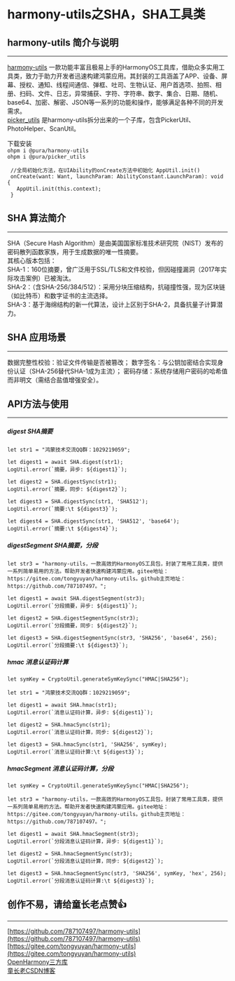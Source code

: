 # harmony-utils之SHA，SHA工具类

## harmony-utils 简介与说明

------
[harmony-utils](https://ohpm.openharmony.cn/#/cn/detail/@pura%2Fharmony-utils) 一款功能丰富且极易上手的HarmonyOS工具库，借助众多实用工具类，致力于助力开发者迅速构建鸿蒙应用。其封装的工具涵盖了APP、设备、屏幕、授权、通知、线程间通信、弹框、吐司、生物认证、用户首选项、拍照、相册、扫码、文件、日志，异常捕获、字符、字符串、数字、集合、日期、随机、base64、加密、解密、JSON等一系列的功能和操作，能够满足各种不同的开发需求。    
[picker_utils](https://ohpm.openharmony.cn/#/cn/detail/@pura%2Fpicker_utils) 是harmony-utils拆分出来的一个子库，包含PickerUtil、PhotoHelper、ScanUtil。

下载安装  
`ohpm i @pura/harmony-utils`  
`ohpm i @pura/picker_utils`

 ```
  //全局初始化方法，在UIAbility的onCreate方法中初始化 AppUtil.init()
  onCreate(want: Want, launchParam: AbilityConstant.LaunchParam): void {
    AppUtil.init(this.context);
  }
 ```


## SHA 算法简介

------
SHA（Secure Hash Algorithm）是由美国国家标准技术研究院（NIST）发布的密码散列函数家族，用于生成数据的唯一性摘要。   
其核心版本包括：   
SHA-1：160位摘要，曾广泛用于SSL/TLS和文件校验，但因碰撞漏洞（2017年实际攻击案例）已被淘汰。   
SHA-2：（含SHA-256/384/512）：采用分块压缩结构，抗碰撞性强，现为区块链（如比特币）和数字证书的主流选择。   
SHA-3：基于海绵结构的新一代算法，设计上区别于SHA-2，具备抗量子计算潜力。   

## SHA 应用场景

------
数据完整性校验：验证文件传输是否被篡改；
数字签名：与公钥加密结合实现身份认证（SHA-256替代SHA-1成为主流）；
密码存储：系统存储用户密码的哈希值而非明文（需结合盐值增强安全）。


## API方法与使用

------

##### digest  SHA摘要

```
let str1 = "鸿蒙技术交流QQ群：1029219059";

let digest1 = await SHA.digest(str1);
LogUtil.error(`摘要，异步: ${digest1}`);

let digest2 = SHA.digestSync(str1);
LogUtil.error(`摘要，同步: ${digest2}`);

let digest3 = SHA.digestSync(str1, 'SHA512');
LogUtil.error(`摘要:\t ${digest3}`);

let digest4 = SHA.digestSync(str1, 'SHA512', 'base64');
LogUtil.error(`摘要:\t ${digest4}`);
```

##### digestSegment  SHA摘要，分段

```
let str3 = "harmony-utils，一款高效的HarmonyOS工具包，封装了常用工具类，提供一系列简单易用的方法。帮助开发者快速构建鸿蒙应用。gitee地址：https://gitee.com/tongyuyan/harmony-utils。github主页地址：https://github.com/787107497。";

let digest1 = await SHA.digestSegment(str3);
LogUtil.error(`分段摘要，异步: ${digest1}`);

let digest2 = SHA.digestSegmentSync(str3);
LogUtil.error(`分段摘要，同步: ${digest2}`);

let digest3 = SHA.digestSegmentSync(str3, 'SHA256', 'base64', 256);
LogUtil.error(`分段摘要:\t ${digest3}`);
```

##### hmac  消息认证码计算

```
let symKey = CryptoUtil.generateSymKeySync("HMAC|SHA256");

let str1 = "鸿蒙技术交流QQ群：1029219059";

let digest1 = await SHA.hmac(str1);
LogUtil.error(`消息认证码计算，异步: ${digest1}`);

let digest2 = SHA.hmacSync(str1);
LogUtil.error(`消息认证码计算，同步: ${digest2}`);

let digest3 = SHA.hmacSync(str1, 'SHA256', symKey);
LogUtil.error(`消息认证码计算:\t ${digest3}`);
```

##### hmacSegment  消息认证码计算，分段

```
let symKey = CryptoUtil.generateSymKeySync("HMAC|SHA256");

let str3 = "harmony-utils，一款高效的HarmonyOS工具包，封装了常用工具类，提供一系列简单易用的方法。帮助开发者快速构建鸿蒙应用。gitee地址：https://gitee.com/tongyuyan/harmony-utils。github主页地址：https://github.com/787107497。";

let digest1 = await SHA.hmacSegment(str3);
LogUtil.error(`分段消息认证码计算，异步: ${digest1}`);

let digest2 = SHA.hmacSegmentSync(str3);
LogUtil.error(`分段消息认证码计算，同步: ${digest2}`);

let digest3 = SHA.hmacSegmentSync(str3, 'SHA256', symKey, 'hex', 256);
LogUtil.error(`分段消息认证码计算:\t ${digest3}`);
```

## 创作不易，请给童长老点赞👍

------
[https://github.com/787107497/harmony-utils](https://github.com/787107497/harmony-utils)   
[https://gitee.com/tongyuyan/harmony-utils](https://gitee.com/tongyuyan/harmony-utils)   
[OpenHarmony三方库](https://ohpm.openharmony.cn/#/cn/detail/@pura%2Fharmony-utils)   
[童长老CSDN博客](https://blog.csdn.net/qq_32922545)   
   

